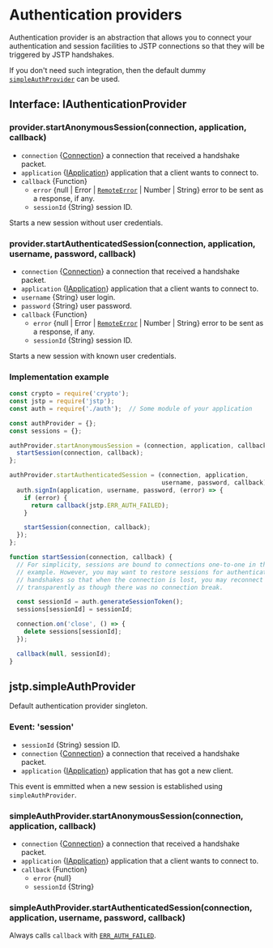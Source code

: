 # Authentication providers

Authentication provider is an abstraction that allows you to connect your
authentication and session facilities to JSTP connections so that they will be
triggered by JSTP handshakes.

If you don't need such integration, then the default dummy
[`simpleAuthProvider`](#jstpsimpleauthprovider) can be used.

## Interface: IAuthenticationProvider

### provider.startAnonymousSession(connection, application, callback)

* `connection` {[Connection](connection.md#class-connection)}
  a connection that received a handshake packet.
* `application`
  {[IApplication](apps-provider.md#interface-iapplication)}
  application that a client wants to connect to.
* `callback` {Function}
    * `error` {null | Error | [`RemoteError`](errors.md#class-remoteerror)
      | Number | String} error to be sent as a response, if any.
    * `sessionId` {String} session ID.

Starts a new session without user credentials.

### provider.startAuthenticatedSession(connection, application, username, password, callback)

* `connection` {[Connection](connection.md#class-connection)}
  a connection that received a handshake packet.
* `application`
  {[IApplication](apps-provider.md#interface-iapplication)}
  application that a client wants to connect to.
* `username` {String} user login.
* `password` {String} user password.
* `callback` {Function}
    * `error` {null | Error | [`RemoteError`](errors.md#class-remoteerror)
      | Number | String} error to be sent as a response, if any.
    * `sessionId` {String} session ID.

Starts a new session with known user credentials.

### Implementation example

```javascript
const crypto = require('crypto');
const jstp = require('jstp');
const auth = require('./auth');  // Some module of your application

const authProvider = {};
const sessions = {};

authProvider.startAnonymousSession = (connection, application, callback) => {
  startSession(connection, callback);
};

authProvider.startAuthenticatedSession = (connection, application,
                                          username, password, callback) => {
  auth.signIn(application, username, password, (error) => {
    if (error) {
      return callback(jstp.ERR_AUTH_FAILED);
    }

    startSession(connection, callback);
  });
};

function startSession(connection, callback) {
  // For simplicity, sessions are bound to connections one-to-one in this
  // example. However, you may want to restore sessions for authenticated
  // handshakes so that when the connection is lost, you may reconnect
  // transparently as though there was no connection break.

  const sessionId = auth.generateSessionToken();
  sessions[sessionId] = sessionId;

  connection.on('close', () => {
    delete sessions[sessionId];
  });

  callback(null, sessionId);
}
```

## jstp.simpleAuthProvider

Default authentication provider singleton.

### Event: 'session'

* `sessionId` {String} session ID.
* `connection` {[Connection](connection.md#class-connection)}
  a connection that received a handshake packet.
* `application`
  {[IApplication](apps-provider.md#interface-iapplication)}
  application that has got a new client.

This event is emmitted when a new session is established using
`simpleAuthProvider`.

### simpleAuthProvider.startAnonymousSession(connection, application, callback)

* `connection` {[Connection](connection.md#class-connection)}
  a connection that received a handshake packet.
* `application`
  {[IApplication](apps-provider.md#interface-iapplication)}
  application that a client wants to connect to.
* `callback` {Function}
    * `error` {null}
    * `sessionId` {String}

### simpleAuthProvider.startAuthenticatedSession(connection, application, username, password, callback)

Always calls `callback` with [`ERR_AUTH_FAILED`](errors.md#jstperr_auth_failed).
